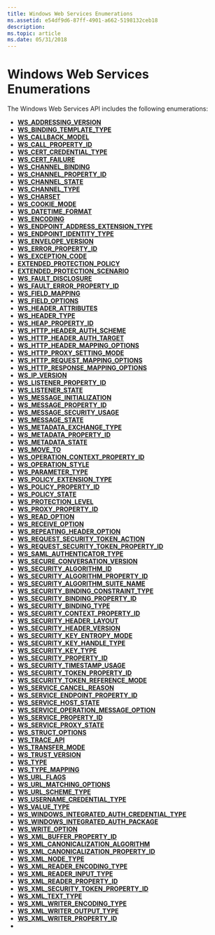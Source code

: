 ```yaml
---
title: Windows Web Services Enumerations
ms.assetid: e54df9d6-87ff-4901-a662-5198132ceb18
description: 
ms.topic: article
ms.date: 05/31/2018
---
```


# Windows Web Services Enumerations

The Windows Web Services API includes the following enumerations:

-   [**WS\_ADDRESSING\_VERSION**](/windows/desktop/api/WebServices/ne-webservices-ws_addressing_version)
-   [**WS\_BINDING\_TEMPLATE\_TYPE**](/windows/desktop/api/WebServices/ne-webservices-ws_binding_template_type)
-   [**WS\_CALLBACK\_MODEL**](/windows/desktop/api/WebServices/ne-webservices-ws_callback_model)
-   [**WS\_CALL\_PROPERTY\_ID**](/windows/desktop/api/WebServices/ne-webservices-ws_call_property_id)
-   [**WS\_CERT\_CREDENTIAL\_TYPE**](/windows/desktop/api/WebServices/ne-webservices-ws_cert_credential_type)
-   [**WS\_CERT\_FAILURE**](https://msdn.microsoft.com/library/Dd819123(v=VS.85).aspx)
-   [**WS\_CHANNEL\_BINDING**](/windows/desktop/api/WebServices/ne-webservices-ws_channel_binding)
-   [**WS\_CHANNEL\_PROPERTY\_ID**](/windows/desktop/api/WebServices/ne-webservices-ws_channel_property_id)
-   [**WS\_CHANNEL\_STATE**](/windows/desktop/api/WebServices/ne-webservices-ws_channel_state)
-   [**WS\_CHANNEL\_TYPE**](/windows/desktop/api/WebServices/ne-webservices-ws_channel_type)
-   [**WS\_CHARSET**](/windows/desktop/api/WebServices/ne-webservices-ws_charset)
-   [**WS\_COOKIE\_MODE**](/windows/desktop/api/WebServices/ne-webservices-ws_cookie_mode)
-   [**WS\_DATETIME\_FORMAT**](/windows/desktop/api/WebServices/ne-webservices-ws_datetime_format)
-   [**WS\_ENCODING**](/windows/desktop/api/WebServices/ne-webservices-ws_encoding)
-   [**WS\_ENDPOINT\_ADDRESS\_EXTENSION\_TYPE**](/windows/desktop/api/WebServices/ne-webservices-ws_endpoint_address_extension_type)
-   [**WS\_ENDPOINT\_IDENTITY\_TYPE**](/windows/desktop/api/WebServices/ne-webservices-ws_endpoint_identity_type)
-   [**WS\_ENVELOPE\_VERSION**](/windows/desktop/api/WebServices/ne-webservices-ws_envelope_version)
-   [**WS\_ERROR\_PROPERTY\_ID**](/windows/desktop/api/WebServices/ne-webservices-ws_error_property_id)
-   [**WS\_EXCEPTION\_CODE**](/windows/desktop/api/WebServices/ne-webservices-ws_exception_code)
-   [**EXTENDED\_PROTECTION\_POLICY**](/windows/desktop/api/WebServices/ne-webservices-ws_extended_protection_policy)
-   [**EXTENDED\_PROTECTION\_SCENARIO**](/windows/desktop/api/WebServices/ne-webservices-ws_extended_protection_scenario)
-   [**WS\_FAULT\_DISCLOSURE**](/windows/desktop/api/WebServices/ne-webservices-ws_fault_disclosure)
-   [**WS\_FAULT\_ERROR\_PROPERTY\_ID**](/windows/desktop/api/WebServices/ne-webservices-ws_fault_error_property_id)
-   [**WS\_FIELD\_MAPPING**](/windows/desktop/api/WebServices/ne-webservices-ws_field_mapping)
-   [**WS\_FIELD\_OPTIONS**](https://msdn.microsoft.com/library/Dd401884(v=VS.85).aspx)
-   [**WS\_HEADER\_ATTRIBUTES**](https://msdn.microsoft.com/library/Dd401896(v=VS.85).aspx)
-   [**WS\_HEADER\_TYPE**](/windows/desktop/api/WebServices/ne-webservices-ws_header_type)
-   [**WS\_HEAP\_PROPERTY\_ID**](/windows/desktop/api/WebServices/ne-webservices-ws_heap_property_id)
-   [**WS\_HTTP\_HEADER\_AUTH\_SCHEME**](https://msdn.microsoft.com/library/Dd401907(v=VS.85).aspx)
-   [**WS\_HTTP\_HEADER\_AUTH\_TARGET**](/windows/desktop/api/WebServices/ne-webservices-ws_http_header_auth_target)
-   [**WS\_HTTP\_HEADER\_MAPPING\_OPTIONS**](https://msdn.microsoft.com/library/Dd401914(v=VS.85).aspx)
-   [**WS\_HTTP\_PROXY\_SETTING\_MODE**](/windows/desktop/api/WebServices/ne-webservices-ws_http_proxy_setting_mode)
-   [**WS\_HTTP\_REQUEST\_MAPPING\_OPTIONS**](https://msdn.microsoft.com/library/Dd401920(v=VS.85).aspx)
-   [**WS\_HTTP\_RESPONSE\_MAPPING\_OPTIONS**](https://msdn.microsoft.com/library/Dd401921(v=VS.85).aspx)
-   [**WS\_IP\_VERSION**](/windows/desktop/api/WebServices/ne-webservices-ws_ip_version)
-   [**WS\_LISTENER\_PROPERTY\_ID**](/windows/desktop/api/WebServices/ne-webservices-ws_listener_property_id)
-   [**WS\_LISTENER\_STATE**](/windows/desktop/api/WebServices/ne-webservices-ws_listener_state)
-   [**WS\_MESSAGE\_INITIALIZATION**](/windows/desktop/api/WebServices/ne-webservices-ws_message_initialization)
-   [**WS\_MESSAGE\_PROPERTY\_ID**](/windows/desktop/api/WebServices/ne-webservices-ws_message_property_id)
-   [**WS\_MESSAGE\_SECURITY\_USAGE**](/windows/desktop/api/WebServices/ne-webservices-ws_message_security_usage)
-   [**WS\_MESSAGE\_STATE**](/windows/desktop/api/WebServices/ne-webservices-ws_message_state)
-   [**WS\_METADATA\_EXCHANGE\_TYPE**](/windows/desktop/api/WebServices/ne-webservices-ws_metadata_exchange_type)
-   [**WS\_METADATA\_PROPERTY\_ID**](/windows/desktop/api/WebServices/ne-webservices-ws_metadata_property_id)
-   [**WS\_METADATA\_STATE**](/windows/desktop/api/WebServices/ne-webservices-ws_metadata_state)
-   [**WS\_MOVE\_TO**](/windows/desktop/api/WebServices/ne-webservices-ws_move_to)
-   [**WS\_OPERATION\_CONTEXT\_PROPERTY\_ID**](/windows/desktop/api/WebServices/ne-webservices-ws_operation_context_property_id)
-   [**WS\_OPERATION\_STYLE**](/windows/desktop/api/WebServices/ne-webservices-ws_operation_style)
-   [**WS\_PARAMETER\_TYPE**](/windows/desktop/api/WebServices/ne-webservices-ws_parameter_type)
-   [**WS\_POLICY\_EXTENSION\_TYPE**](/windows/desktop/api/WebServices/ne-webservices-ws_policy_extension_type)
-   [**WS\_POLICY\_PROPERTY\_ID**](/windows/desktop/api/WebServices/ne-webservices-ws_policy_property_id)
-   [**WS\_POLICY\_STATE**](/windows/desktop/api/WebServices/ne-webservices-ws_policy_state)
-   [**WS\_PROTECTION\_LEVEL**](/windows/desktop/api/WebServices/ne-webservices-ws_protection_level)
-   [**WS\_PROXY\_PROPERTY\_ID**](/windows/desktop/api/WebServices/ne-webservices-ws_proxy_property_id)
-   [**WS\_READ\_OPTION**](/windows/desktop/api/WebServices/ne-webservices-ws_read_option)
-   [**WS\_RECEIVE\_OPTION**](/windows/desktop/api/WebServices/ne-webservices-ws_receive_option)
-   [**WS\_REPEATING\_HEADER\_OPTION**](/windows/desktop/api/WebServices/ne-webservices-ws_repeating_header_option)
-   [**WS\_REQUEST\_SECURITY\_TOKEN\_ACTION**](/windows/desktop/api/WebServices/ne-webservices-ws_request_security_token_action)
-   [**WS\_REQUEST\_SECURITY\_TOKEN\_PROPERTY\_ID**](/windows/desktop/api/WebServices/ne-webservices-ws_request_security_token_property_id)
-   [**WS\_SAML\_AUTHENTICATOR\_TYPE**](/windows/desktop/api/WebServices/ne-webservices-ws_saml_authenticator_type)
-   [**WS\_SECURE\_CONVERSATION\_VERSION**](/windows/desktop/api/WebServices/ne-webservices-ws_secure_conversation_version)
-   [**WS\_SECURITY\_ALGORITHM\_ID**](/windows/desktop/api/WebServices/ne-webservices-ws_security_algorithm_id)
-   [**WS\_SECURITY\_ALGORITHM\_PROPERTY\_ID**](/windows/win32/api/webservices/ne-webservices-ws_move_to)
-   [**WS\_SECURITY\_ALGORITHM\_SUITE\_NAME**](/windows/desktop/api/WebServices/ne-webservices-ws_security_algorithm_suite_name)
-   [**WS\_SECURITY\_BINDING\_CONSTRAINT\_TYPE**](/windows/desktop/api/WebServices/ne-webservices-ws_security_binding_constraint_type)
-   [**WS\_SECURITY\_BINDING\_PROPERTY\_ID**](/windows/desktop/api/WebServices/ne-webservices-ws_security_binding_property_id)
-   [**WS\_SECURITY\_BINDING\_TYPE**](/windows/desktop/api/WebServices/ne-webservices-ws_security_binding_type)
-   [**WS\_SECURITY\_CONTEXT\_PROPERTY\_ID**](/windows/desktop/api/WebServices/ne-webservices-ws_security_context_property_id)
-   [**WS\_SECURITY\_HEADER\_LAYOUT**](/windows/desktop/api/WebServices/ne-webservices-ws_security_header_layout)
-   [**WS\_SECURITY\_HEADER\_VERSION**](/windows/desktop/api/WebServices/ne-webservices-ws_security_header_version)
-   [**WS\_SECURITY\_KEY\_ENTROPY\_MODE**](/windows/desktop/api/WebServices/ne-webservices-ws_security_key_entropy_mode)
-   [**WS\_SECURITY\_KEY\_HANDLE\_TYPE**](/windows/desktop/api/WebServices/ne-webservices-ws_security_key_handle_type)
-   [**WS\_SECURITY\_KEY\_TYPE**](/windows/desktop/api/WebServices/ne-webservices-ws_security_key_type)
-   [**WS\_SECURITY\_PROPERTY\_ID**](/windows/desktop/api/WebServices/ne-webservices-ws_security_property_id)
-   [**WS\_SECURITY\_TIMESTAMP\_USAGE**](/windows/desktop/api/WebServices/ne-webservices-ws_security_timestamp_usage)
-   [**WS\_SECURITY\_TOKEN\_PROPERTY\_ID**](/windows/desktop/api/WebServices/ne-webservices-ws_security_token_property_id)
-   [**WS\_SECURITY\_TOKEN\_REFERENCE\_MODE**](/windows/desktop/api/WebServices/ne-webservices-ws_security_token_reference_mode)
-   [**WS\_SERVICE\_CANCEL\_REASON**](/windows/desktop/api/WebServices/ne-webservices-ws_service_cancel_reason)
-   [**WS\_SERVICE\_ENDPOINT\_PROPERTY\_ID**](/windows/desktop/api/WebServices/ne-webservices-ws_service_endpoint_property_id)
-   [**WS\_SERVICE\_HOST\_STATE**](/windows/desktop/api/WebServices/ne-webservices-ws_service_host_state)
-   [**WS\_SERVICE\_OPERATION\_MESSAGE\_OPTION**](https://msdn.microsoft.com/library/Dd819129(v=VS.85).aspx)
-   [**WS\_SERVICE\_PROPERTY\_ID**](/windows/desktop/api/WebServices/ne-webservices-ws_service_property_id)
-   [**WS\_SERVICE\_PROXY\_STATE**](/windows/desktop/api/WebServices/ne-webservices-ws_service_proxy_state)
-   [**WS\_STRUCT\_OPTIONS**](https://msdn.microsoft.com/library/Dd323454(v=VS.85).aspx)
-   [**WS\_TRACE\_API**](/windows/desktop/api/WebServices/ne-webservices-ws_trace_api)
-   [**WS\_TRANSFER\_MODE**](/windows/desktop/api/WebServices/ne-webservices-ws_transfer_mode)
-   [**WS\_TRUST\_VERSION**](/windows/desktop/api/WebServices/ne-webservices-ws_trust_version)
-   [**WS\_TYPE**](/windows/desktop/api/WebServices/ne-webservices-ws_type)
-   [**WS\_TYPE\_MAPPING**](/windows/desktop/api/WebServices/ne-webservices-ws_type_mapping)
-   [**WS\_URL\_FLAGS**](https://msdn.microsoft.com/library/Dd323492(v=VS.85).aspx)
-   [**WS\_URL\_MATCHING\_OPTIONS**](https://msdn.microsoft.com/library/Dd323493(v=VS.85).aspx)
-   [**WS\_URL\_SCHEME\_TYPE**](/windows/desktop/api/WebServices/ne-webservices-ws_url_scheme_type)
-   [**WS\_USERNAME\_CREDENTIAL\_TYPE**](/windows/desktop/api/WebServices/ne-webservices-ws_username_credential_type)
-   [**WS\_VALUE\_TYPE**](/windows/desktop/api/WebServices/ne-webservices-ws_value_type)
-   [**WS\_WINDOWS\_INTEGRATED\_AUTH\_CREDENTIAL\_TYPE**](/windows/desktop/api/WebServices/ne-webservices-ws_windows_integrated_auth_credential_type)
-   [**WS\_WINDOWS\_INTEGRATED\_AUTH\_PACKAGE**](/windows/desktop/api/WebServices/ne-webservices-ws_windows_integrated_auth_package)
-   [**WS\_WRITE\_OPTION**](/windows/desktop/api/WebServices/ne-webservices-ws_write_option)
-   [**WS\_XML\_BUFFER\_PROPERTY\_ID**](/windows/win32/api/webservices/ne-webservices-ws_xml_reader_property_id)
-   [**WS\_XML\_CANONICALIZATION\_ALGORITHM**](/windows/desktop/api/WebServices/ne-webservices-ws_xml_canonicalization_algorithm)
-   [**WS\_XML\_CANONICALIZATION\_PROPERTY\_ID**](/windows/desktop/api/WebServices/ne-webservices-ws_xml_canonicalization_property_id)
-   [**WS\_XML\_NODE\_TYPE**](/windows/desktop/api/WebServices/ne-webservices-ws_xml_node_type)
-   [**WS\_XML\_READER\_ENCODING\_TYPE**](/windows/desktop/api/WebServices/ne-webservices-ws_xml_reader_encoding_type)
-   [**WS\_XML\_READER\_INPUT\_TYPE**](/windows/desktop/api/WebServices/ne-webservices-ws_xml_reader_input_type)
-   [**WS\_XML\_READER\_PROPERTY\_ID**](/windows/desktop/api/WebServices/ne-webservices-ws_xml_reader_property_id)
-   [**WS\_XML\_SECURITY\_TOKEN\_PROPERTY\_ID**](/windows/desktop/api/WebServices/ne-webservices-ws_xml_security_token_property_id)
-   [**WS\_XML\_TEXT\_TYPE**](/windows/desktop/api/WebServices/ne-webservices-ws_xml_text_type)
-   [**WS\_XML\_WRITER\_ENCODING\_TYPE**](/windows/desktop/api/WebServices/ne-webservices-ws_xml_writer_encoding_type)
-   [**WS\_XML\_WRITER\_OUTPUT\_TYPE**](/windows/desktop/api/WebServices/ne-webservices-ws_xml_writer_output_type)
-   [**WS\_XML\_WRITER\_PROPERTY\_ID**](/windows/desktop/api/WebServices/ne-webservices-ws_xml_writer_property_id)
-   

 

 




